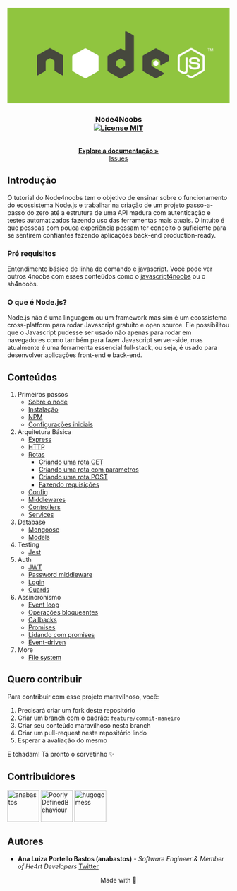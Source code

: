 <p align="center">
  <a href="https://github.com/anabastos/node4noobs">
    <img src="./assets/node.jpeg" alt="Logo">
  </a>
</p>

<h3 align="center">
  Node4Noobs
  <br />
  <a href="https://opensource.org/licenses/MIT">
    <img src="https://img.shields.io/badge/License-MIT-blue.svg" alt="License MIT">
  </a>
</h3>

<p align="center">
  <br />
  <a href="#conteúdos"><strong>Explore a documentação »</strong></a>
  <br />
  <a href="https://github.com/anabastos/node4noobs/issues">Issues</a>
  <br />
</p>

## Introdução
O tutorial do Node4noobs tem o objetivo de ensinar sobre o funcionamento do ecossistema Node.js e trabalhar na criação de um projeto passo-a-passo do zero até a estrutura de uma API madura com autenticação e testes automatizados fazendo uso das ferramentas mais atuais.
O intuito é que pessoas com pouca experiência possam ter conceito o suficiente para se sentirem confiantes fazendo aplicações back-end production-ready.

### Pré requisitos
Entendimento básico de linha de comando e javascript. Você pode ver outros 4noobs com esses conteúdos como o [javascript4noobs](https://github.com/ThiagoDellaNoce/javascript4noobs) ou o sh4noobs.

### O que é Node.js?
Node.js não é uma linguagem ou um framework mas sim é um ecossistema cross-platform para rodar Javascript gratuito e open source.
Ele possíbilitou que o Javascript pudesse ser usado não apenas para rodar em navegadores como também para fazer Javascript server-side, mas atualmente é uma ferramenta essencial full-stack, ou seja, é usado para desenvolver aplicações front-end e back-end. 

## Conteúdos
1. Primeiros passos
    - [Sobre o node](./contents/1-primeiros-passos/sobre.md)
    - [Instalação](./contents/1-primeiros-passos/instalacao.md)
    - [NPM](./contents/1-primeiros-passos/npm.md)
    - [Configurações iniciais](./contents/1-primeiros-passos/config.md)
2. Arquitetura Básica
    - [Express](./contents/2-arquitetura-basica/express.md)
    - [HTTP]()
    - [Rotas]()
        * [Criando uma rota GET]()
        * [Criando uma rota com parametros]()
        * [Criando uma rota POST]()
        * [Fazendo requisições]()
    - [Config]()
    - [Middlewares]()
    - [Controllers]()
    - [Services]()
3. Database
    - [Mongoose]()
    - [Models]()
3. Testing
    - [Jest]()
4. Auth
    - [JWT]()
    - [Password middleware]()
    - [Login]()
    - [Guards]()
4. Assincronismo
    - [Event loop]()
    - [Operações bloqueantes]()
    - [Callbacks]()
    - [Promises]()
    - [Lidando com promises]()
    - [Event-driven]()
5. More
    - [File system]()

## Quero contribuir

Para contribuir com esse projeto maravilhoso, você:

1. Precisará criar um fork deste repositório
2. Criar um branch com o padrão: `feature/commit-maneiro`
3. Criar seu conteúdo maravilhoso nesta branch
4. Criar um pull-request neste repositório lindo
5. Esperar a avaliação do mesmo

E tchadam! Tá pronto o sorvetinho ✨

## Contribuidores

<a href="https://github.com/anabastos"><img src="https://avatars3.githubusercontent.com/u/10088900" title="anabastos" width="72" height="72"></a>
<a href="https://github.com/PoorlyDefinedBehaviour"><img src="https://avatars0.githubusercontent.com/u/17282221" title="PoorlyDefinedBehaviour" width="72" height="72"></a>
<a href="https://github.com/hugogomess"><img src="https://avatars3.githubusercontent.com/u/30708062" title="hugogomess" width="72" height="72"></a>

## Autores

- **Ana Luiza Portello Bastos (anabastos)** - _Software Engineer & Member of He4rt Developers_ [Twitter](https://twitter.com/naluhh)

<p align="center">
  Made with 💜
</p>
